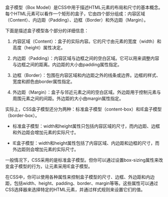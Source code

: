 盒子模型（Box Model）是CSS中用于描述HTML元素的布局和尺寸的基本概念。每个HTML元素可以看作一个矩形的盒子，它由四个部分组成：内容区域（Content）、内边距（Padding）、边框（Border）和外边距（Margin）。

下面是描述盒子模型各个部分的详细信息：

1. 内容区域（Content）：盒子的实际内容。它的尺寸由元素的宽度（width）和高度（height）属性决定。

2. 内边距（Padding）：内容区域与边框之间的空白区域。它可以用来调整内容与边框之间的距离。内边距的大小由padding属性指定。

3. 边框（Border）：包围在内容区域和内边距之外的线条或边界。边框的样式、宽度和颜色由border属性指定。

4. 外边距（Margin）：盒子与邻近元素之间的空白区域。外边距用于控制元素与周围元素之间的间距。外边距的大小由margin属性指定。

实际上，CSS盒子模型还分为两种：标准盒子模型（content-box）和IE盒子模型（border-box）。

- 标准盒子模型：width和height属性只包括内容区域的尺寸，而内边距、边框和外边距会增加元素的实际尺寸。

- IE盒子模型：width和height属性包括了内容区域、内边距和边框的尺寸，而外边距则会增加元素的实际尺寸。

一般情况下，CSS采用的是标准盒子模型。但你可以通过设置box-sizing属性来改变盒子模型的行为，让元素采用IE盒子模型。

在CSS中，你可以使用各种属性来控制盒子模型的尺寸、边框、外边距和内边距，包括width、height、padding、border、margin等等。这些属性可以通过CSS选择器来选择特定的HTML元素，并通过样式规则来设置它们的值。